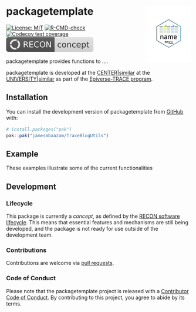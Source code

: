 
<!-- README.md is generated from README.Rmd. Please edit that file. -->
<!-- The code to render this README is stored in .github/workflows/render-readme.yaml -->
<!-- Variables marked with double curly braces will be transformed beforehand: -->
<!-- `packagename` is extracted from the DESCRIPTION file -->
<!-- `gh_repo` is extracted via a special environment variable in GitHub Actions -->

# packagetemplate <img src="man/figures/logo.svg" align="right" width="120" alt="" />

<!-- badges: start -->

[![License:
MIT](https://img.shields.io/badge/License-MIT-yellow.svg)](https://opensource.org/license/mit/)
[![R-CMD-check](https://github.com/jamesmbaazam/TraceBlogUtils/actions/workflows/R-CMD-check.yaml/badge.svg)](https://github.com/jamesmbaazam/TraceBlogUtils/actions/workflows/R-CMD-check.yaml)
[![Codecov test
coverage](https://codecov.io/gh/jamesmbaazam/TraceBlogUtils/branch/main/graph/badge.svg)](https://app.codecov.io/gh/jamesmbaazam/TraceBlogUtils?branch=main)
[![lifecycle-concept](https://raw.githubusercontent.com/reconverse/reconverse.github.io/master/images/badge-concept.svg)](https://www.reconverse.org/lifecycle.html#concept)
<!-- badges: end -->

packagetemplate provides functions to ….

<!-- This sentence is optional and can be removed -->

packagetemplate is developed at the [CENTER\|similar](url) at the
[UNIVERSITY\|similar](url) as part of the [Epiverse-TRACE
program](https://data.org/initiatives/epiverse/).

## Installation

You can install the development version of packagetemplate from
[GitHub](https://github.com/) with:

``` r
# install.packages("pak")
pak::pak("jamesmbaazam/TraceBlogUtils")
```

## Example

These examples illustrate some of the current functionalities

## Development

### Lifecycle

This package is currently a *concept*, as defined by the [RECON software
lifecycle](https://www.reconverse.org/lifecycle.html). This means that
essential features and mechanisms are still being developed, and the
package is not ready for use outside of the development team.

### Contributions

Contributions are welcome via [pull
requests](https://github.com/jamesmbaazam/TraceBlogUtils/pulls).

### Code of Conduct

Please note that the packagetemplate project is released with a
[Contributor Code of
Conduct](https://github.com/epiverse-trace/.github/blob/main/CODE_OF_CONDUCT.md).
By contributing to this project, you agree to abide by its terms.

